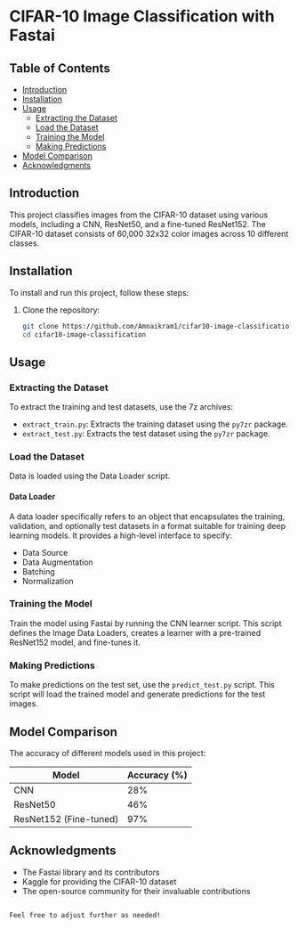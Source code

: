 # CIFAR-10 Image Classification with Fastai

## Table of Contents
- [Introduction](#introduction)
- [Installation](#installation)
- [Usage](#usage)
  - [Extracting the Dataset](#extracting-the-dataset)
  - [Load the Dataset](#load-the-dataset)
  - [Training the Model](#training-the-model)
  - [Making Predictions](#making-predictions)
- [Model Comparison](#model-comparison)
- [Acknowledgments](#acknowledgments)

## Introduction
This project classifies images from the CIFAR-10 dataset using various models, including a CNN, ResNet50, and a fine-tuned ResNet152. The CIFAR-10 dataset consists of 60,000 32x32 color images across 10 different classes.

## Installation
To install and run this project, follow these steps:

1. Clone the repository:
   ```bash
   git clone https://github.com/Amnaikram1/cifar10-image-classification.git
   cd cifar10-image-classification
   ```

## Usage

### Extracting the Dataset
To extract the training and test datasets, use the 7z archives:

- `extract_train.py`: Extracts the training dataset using the `py7zr` package.
- `extract_test.py`: Extracts the test dataset using the `py7zr` package.

### Load the Dataset
Data is loaded using the Data Loader script. 

#### Data Loader
A data loader specifically refers to an object that encapsulates the training, validation, and optionally test datasets in a format suitable for training deep learning models. It provides a high-level interface to specify:

- Data Source
- Data Augmentation
- Batching
- Normalization

### Training the Model
Train the model using Fastai by running the CNN learner script. This script defines the Image Data Loaders, creates a learner with a pre-trained ResNet152 model, and fine-tunes it.

### Making Predictions
To make predictions on the test set, use the `predict_test.py` script. This script will load the trained model and generate predictions for the test images.

## Model Comparison
The accuracy of different models used in this project:

| Model                  | Accuracy (%) |
|------------------------|--------------|
| CNN                    | 28%          |
| ResNet50               | 46%          |
| ResNet152 (Fine-tuned) | 97%          |

## Acknowledgments
- The Fastai library and its contributors
- Kaggle for providing the CIFAR-10 dataset
- The open-source community for their invaluable contributions
```

Feel free to adjust further as needed!
